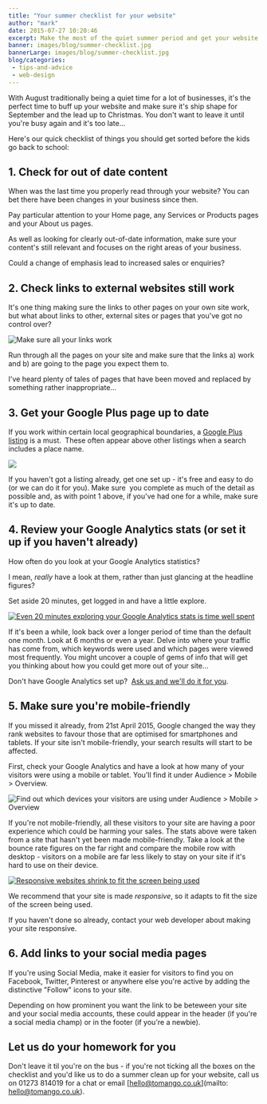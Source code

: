 ```yaml
---
title: "Your summer checklist for your website"
author: "mark"
date: 2015-07-27 10:20:46
excerpt: Make the most of the quiet summer period and get your website into shape for the new school year with our summer checklist.
banner: images/blog/summer-checklist.jpg
bannerLarge: images/blog/summer-checklist.jpg
blog/categories: 
 - tips-and-advice
 - web-design
---
```


With August traditionally being a quiet time for a lot of businesses, it's the perfect time to buff up your website and make sure it's ship shape for September and the lead up to Christmas. You don't want to leave it until you're busy again and it's too late...

Here's our quick checklist of things you should get sorted before the kids go back to school:

## 1. Check for out of date content

When was the last time you properly read through your website? You can bet there have been changes in your business since then.

Pay particular attention to your Home page, any Services or Products pages and your About us pages.

As well as looking for clearly out-of-date information, make sure your content's still relevant and focuses on the right areas of your business.

Could a change of emphasis lead to increased sales or enquiries?

## 2. Check links to external websites still work

It's one thing making sure the links to other pages on your own site work, but what about links to other, external sites or pages that you've got no control over?

![](images/blog/error-404.png "Make sure all your links work")

Run through all the pages on your site and make sure that the links a) work and b) are going to the page you expect them to.

I've heard plenty of tales of pages that have been moved and replaced by something rather inappropriate...

## 3. Get your Google Plus page up to date

If you work within certain local geographical boundaries, a [Google Plus listing](https://plus.google.com/+TomangoCoUk) is a must.  These often appear above other listings when a search includes a place name.

[![](images/blog/tomango-google-plus-page.jpg)](https://plus.google.com/+TomangoCoUk/posts?hl=en)

If you haven't got a listing already, get one set up - it's free and easy to do (or we can do it for you). Make sure  you complete as much of the detail as possible and, as with point 1 above, if you've had one for a while, make sure it's up to date.

## 4. Review your Google Analytics stats (or set it up if you haven't already)

How often do you look at your Google Analytics statistics?

I mean, *really* have a look at them, rather than just glancing at the headline figures?

Set aside 20 minutes, get logged in and have a little explore.

[![](images/blog/google-analytics-how-to-create-a-brand-design-brief.jpg "Even 20 minutes exploring your Google Analytics stats is time well spent")](images/blog/google-analytics-how-to-create-a-brand-design-brief.jpg)

If it's been a while, look back over a longer period of time than the default one month. Look at 6 months or even a year. Delve into where your traffic has come from, which keywords were used and which pages were viewed most frequently. You might uncover a couple of gems of info that will get you thinking about how you could get more out of your site...

Don't have Google Analytics set up?  [Ask us and we'll do it for you](http://www.tomango.co.uk/contact/).

## 5. Make sure you're mobile-friendly

If you missed it already, from 21st April 2015, Google changed the way they rank websites to favour those that are optimised for smartphones and tablets. If your site isn't mobile-friendly, your search results will start to be affected.

First, check your Google Analytics and have a look at how many of your visitors were using a mobile or tablet. You'll find it under Audience &gt; Mobile &gt; Overview.

![](images/blog/google-analytics-mobile-statistics.jpg "Find out which devices your visitors are using under Audience &gt; Mobile &gt; Overview")

If you're not mobile-friendly, all these visitors to your site are having a poor experience which could be harming your sales. The stats above were taken from a site that hasn't yet been made mobile-friendly. Take a look at the bounce rate figures on the far right and compare the mobile row with desktop - visitors on a mobile are far less likely to stay on your site if it's hard to use on their device.

[![](images/blog/agon-responsive-website.jpg "Responsive websites shrink to fit the screen being used")](images/blog/agon-responsive-website.jpg)

We recommend that your site is made *responsive*, so it adapts to fit the size of the screen being used.

If you haven't done so already, contact your web developer about making your site responsive.

## 6. Add links to your social media pages

If you're using Social Media, make it easier for visitors to find you on Facebook, Twitter, Pinterest or anywhere else you're active by adding the distinctive "Follow" icons to your site.

Depending on how prominent you want the link to be beteween your site and your social media accounts, these could appear in the header (if you're a social media champ) or in the footer (if you're a newbie).

## Let us do your homework for you

Don't leave it til you're on the bus - if you're not ticking all the boxes on the checklist and you'd like us to do a summer clean up for your website, call us on 01273 814019 for a chat or email [hello@tomango.co.uk](mailto: hello@tomango.co.uk).


